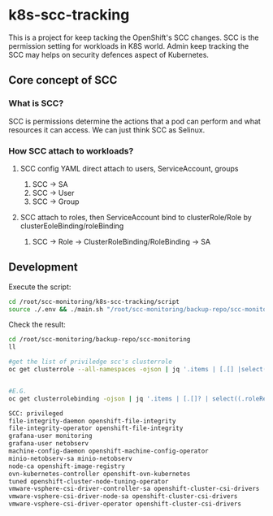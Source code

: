 # k8s-scc-tracking #
This is a project for keep tacking the OpenShift's SCC changes.
SCC is the permission setting for workloads in K8S world.
Admin keep tracking the SCC may helps on security defences aspect of Kubernetes.

## Core concept of SCC ##

### What is SCC? ###

SCC is permissions determine the actions that a pod can perform and what resources it can access.
We can just think SCC as Selinux.

### How SCC attach to workloads?

1. SCC config YAML direct attach to users, ServiceAccount, groups
    1. SCC -> SA
    2. SCC -> User
    3. SCC -> Group

2. SCC attach to roles, then ServiceAccount bind to clusterRole/Role by clusterEoleBinding/roleBinding
    1. SCC -> Role -> ClusterRoleBinding/RoleBinding -> SA


## Development 

Execute the script:
``` sh
cd /root/scc-monitoring/k8s-scc-tracking/script
source ./.env && ./main.sh "/root/scc-monitoring/backup-repo/scc-monitoring/"
```

Check the result:
``` sh
cd /root/scc-monitoring/backup-repo/scc-monitoring
ll

#get the list of priviledge scc's clusterrole
oc get clusterrole --all-namespaces -ojson | jq '.items | [.[] |select(.rules[]?.resourceNames[]?=="privileged")] | [.[] | {name: .metadata.name}]'


#E.G.
oc get clusterrolebinding -ojson | jq '.items | [.[]? | select((.roleRef.name=="vmware-vsphere-privileged-role") and (.roleRef.kind=="ClusterRole") )] | [ .[].subjects[]? | select(.kind=="ServiceAccount") ] | (map(keys) | add | unique) as $cols | map(. as $row | $cols | map($row[.])) as $rows |  $rows[] | @csv ' | sed 's/["\/]//g' | sed 's/,/ /g'

SCC: privileged
file-integrity-daemon openshift-file-integrity
file-integrity-operator openshift-file-integrity
grafana-user monitoring
grafana-user netobserv
machine-config-daemon openshift-machine-config-operator
minio-netobserv-sa minio-netobserv
node-ca openshift-image-registry
ovn-kubernetes-controller openshift-ovn-kubernetes
tuned openshift-cluster-node-tuning-operator
vmware-vsphere-csi-driver-controller-sa openshift-cluster-csi-drivers
vmware-vsphere-csi-driver-node-sa openshift-cluster-csi-drivers
vmware-vsphere-csi-driver-operator openshift-cluster-csi-drivers
```
